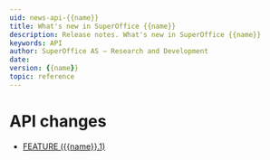 ```yaml
---
uid: news-api-{{name}}
title: What's new in SuperOffice {{name}}
description: Release notes. What's new in SuperOffice {{name}}
keywords: API
author: SuperOffice AS – Research and Development
date: 
version: {{name}}
topic: reference
---
```


# API changes

* [FEATURE ({{name}}.1)][1]

<!-- Referenced links-->
[1]: {{name}}.1-update.md
